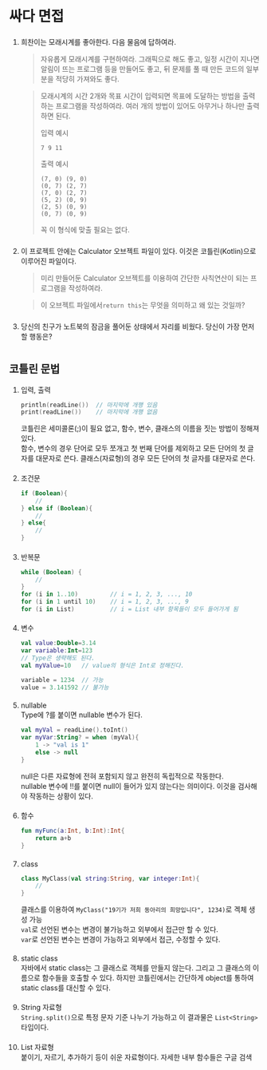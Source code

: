 # 싸다 면접
###
1. 희찬이는 모래시계를 좋아한다. 다음 물음에 답하여라. 
   > 자유롭게 모래시계를 구현하여라. 그래픽으로 해도 좋고, 일정 시간이 지나면 알림이 뜨는 프로그램 등을 만들어도 좋고, 뒤 문제를 풀 때 만든 코드의 일부분을 적당히 가져와도 좋다. 
   
   > 모래시계의 시간 2개와 목표 시간이 입력되면 목표에 도달하는 방법을 출력하는 프로그램을 작성하여라. 여러 개의 방법이 있어도 아무거나 하나만 출력하면 된다.  
   >
   > 입력 예시
   > ```agsl
   > 7 9 11
   > ```
   > 출력 예시
   > ```agsl
   > (7, 0) (9, 0)
   > (0, 7) (2, 7)
   > (7, 0) (2, 7)
   > (5, 2) (0, 9)
   > (2, 5) (0, 9)
   > (0, 7) (0, 9)
   > ```
   > 꼭 이 형식에 맞출 필요는 없다. 
###
2. 이 프로젝트 안에는 Calculator 오브젝트 파일이 있다. 이것은 코틀린(Kotlin)으로 이루어진 파일이다. 
   > 미리 만들어둔 Calculator 오브젝트를 이용하여 간단한 사칙연산이 되는 프로그램을 작성하여라. 

   > 이 오브젝트 파일에서```return this```는 무엇을 의미하고 왜 있는 것일까?
###
3. 당신의 친구가 노트북의 잠금을 풀어둔 상태에서 자리를 비웠다. 당신이 가장 먼저 할 행동은?
#
#
## 코틀린 문법
1. 입력, 출력
   ```kotlin
   println(readLine())  // 마지막에 개행 있음
   print(readLine())    // 마지막에 개행 없음
   ```
   코틀린은 세미콜론(;)이 필요 없고, 함수, 변수, 클래스의 이름을 짓는 방법이 정해져 있다.  
   함수, 변수의 경우 단어로 모두 쪼개고 첫 번째 단어를 제외하고 모든 단어의 첫 글자를 대문자로 쓴다. 
   클래스(자료형)의 경우 모든 단어의 첫 글자를 대문자로 쓴다. 
####

2. 조건문
   ```kotlin
   if (Boolean){
       //
   } else if (Boolean){
       //
   } else{
       //
   }
   ```
####

3. 반복문
   ```kotlin
   while (Boolean) {
       //
   }
   for (i in 1..10)         // i = 1, 2, 3, ..., 10
   for (i in 1 until 10)    // i = 1, 2, 3, ..., 9
   for (i in List)          // i = List 내부 항목들이 모두 들어가게 됨
   ```
####

4. 변수
   ```kotlin
   val value:Double=3.14
   var variable:Int=123
   // Type은 생략해도 된다. 
   val myValue=10   // value의 형식은 Int로 정해진다. 
   
   variable = 1234  // 가능
   value = 3.141592 // 불가능
   ```
####

5. nullable  
   Type에 ?를 붙이면 nullable 변수가 된다. 
   ```kotlin
   val myVal = readLine().toInt()
   var myVar:String? = when (myVal){
       1 -> "val is 1"
       else -> null
   }
   ```
   null은 다른 자료형에 전혀 포함되지 않고 완전히 독립적으로 작동한다.   
   nullable 변수에 !!를 붙이면 null이 들어가 있지 않는다는 의미이다. 이것을 검사해야 작동하는 상황이 있다. 
####

6. 함수
   ```kotlin
   fun myFunc(a:Int, b:Int):Int{
       return a+b
   }
   ```
####

7. class
   ```kotlin
   class MyClass(val string:String, var integer:Int){
       //
   }
   ```
   클래스를 이용하여 ```MyClass("19기가 저희 동아리의 희망입니다", 1234)```로 겍체 생성 가능  
   ```val```로 선언된 변수는 변경이 불가능하고 외부에서 접근만 할 수 있다.  
   ```var```로 선언된 변수는 변경이 가능하고 외부에서 접근, 수정할 수 있다. 
####

8. static class  
   자바에서 static class는 그 클래스로 객체를 만들지 않는다. 그리고 그 클래스의 이름으로 함수들을 호출할 수 있다. 하지만 코틀린에서는 간단하게 object를 통하여 static class를 대신할 수 있다.
####

9. String 자료형  
   ```String.split()```으로 특정 문자 기준 나누기 가능하고 이 결과물은 ```List<String>``` 타입이다. 
####

10. List 자료형  
   붙이기, 자르기, 추가하기 등이 쉬운 자료형이다. 자세한 내부 함수들은 구글 검색
####